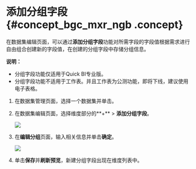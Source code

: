 # 添加分组字段 {#concept_bgc_mxr_ngb .concept}

在数据集编辑页面，可以通过**添加分组字段**功能对所需字段的字段值根据需求进行自由组合创建新的字段值，在创建的分组字段中存储分组信息。

**说明：** 

-   分组字段功能仅适用于Quick BI专业版。
-   分组字段功能不适用于工作表。并且工作表为公测功能，即将下线，建议使用电子表格。

1.  在数据集管理页面，选择一个数据集并单击。
2.  在数据集编辑页面，选择维度部分的**+** \> **添加分组字段**。

    ![](http://static-aliyun-doc.oss-cn-hangzhou.aliyuncs.com/assets/img/9093/154842342411199_zh-CN.png)

3.  在**编辑分组**页面，输入相关信息并单击**确定**。

    ![](http://static-aliyun-doc.oss-cn-hangzhou.aliyuncs.com/assets/img/9093/154842342411403_zh-CN.png)

4.  单击**保存**并**刷新预览**，新建分组字段出现在维度列表中。

